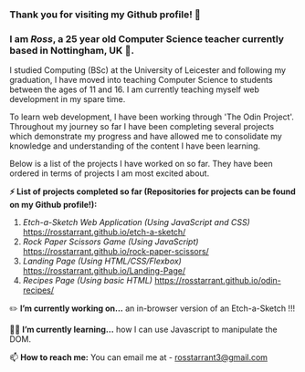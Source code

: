 ### Thank you for visiting my Github profile! 👋 
### I am _Ross_, a 25 year old Computer Science teacher currently based in Nottingham, UK :european_castle:.

I studied Computing (BSc) at the University of Leicester and following my graduation, I have moved into teaching Computer Science to students between the ages of 11 and 16. I am currently teaching myself web development in my spare time.

To learn web development, I have been working through 'The Odin Project'. Throughout my journey so far I have been completing several projects which demonstrate my progress and have allowed me to consolidate my knowledge and understanding of the content I have been learning. 

Below is a list of the projects I have worked on so far. They have been ordered in terms of projects I am most excited about.

**⚡ List of projects completed so far (Repositories for projects can be found on my Github profile!):**
1. _Etch-a-Sketch Web Application (Using JavaScript and CSS)_ https://rosstarrant.github.io/etch-a-sketch/
2. _Rock Paper Scissors Game (Using JavaScript)_ https://rosstarrant.github.io/rock-paper-scissors/
3. _Landing Page (Using HTML/CSS/Flexbox)_ https://rosstarrant.github.io/Landing-Page/
4. _Recipes Page (Using basic HTML)_ https://rosstarrant.github.io/odin-recipes/

:pencil2: **I’m currently working on...** an in-browser version of an Etch-a-Sketch !!!

:man_student: **I’m currently learning...** how I can use Javascript to manipulate the DOM.

📫 **How to reach me:** You can email me at - rosstarrant3@gmail.com

<!--
**RossTarrant/RossTarrant** is a ✨ _special_ ✨ repository because its `README.md` (this file) appears on your GitHub profile.

Here are some ideas to get you started:

- 🔭 I’m currently working on ...
- 🌱 I’m currently learning ...
- 👯 I’m looking to collaborate on ...
- 🤔 I’m looking for help with ...
- 💬 Ask me about ...
- 📫 How to reach me: ...
- 😄 Pronouns: ...
- ⚡ Fun fact: ...
-->
